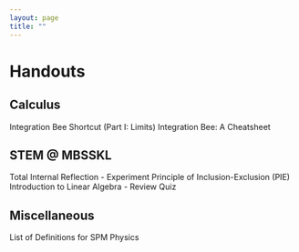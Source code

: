```yaml
---
layout: page
title: ""
---
```

# Handouts
## Calculus

Integration Bee Shortcut (Part I: Limits)
Integration Bee: A Cheatsheet

## STEM @ MBSSKL

Total Internal Reflection - Experiment
Principle of Inclusion-Exclusion (PIE)
Introduction to Linear Algebra - Review Quiz

## Miscellaneous

List of Definitions for SPM Physics
